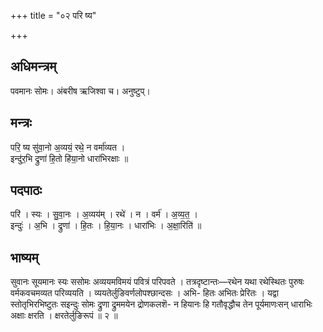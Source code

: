 +++
title = "०२ परि ष्य"

+++
## अधिमन्त्रम्
पवमानः सोमः। अंबरीष ऋजिश्वा च। अनुष्टुप्।

## मन्त्रः
परि॒ ष्य सु॑वा॒नो अ॒व्ययं॒ रथे॒ न वर्मा॑व्यत ।  
इन्दु॑र॒भि द्रुणा॑ हि॒तो हि॑या॒नो धारा॑भिरक्षाः ॥

## पदपाठः
परि॑ । स्यः । सु॒वा॒नः । अ॒व्यय॑म् । रथे॑ । न । वर्म॑ । अ॒व्य॒त॒ ।  
इन्दुः॑ । अ॒भि । द्रुणा॑ । हि॒तः । हि॒या॒नः । धारा॑भिः । अ॒क्षा॒रिति॑ ॥

## भाष्यम्
सुवानः सूयमानः स्यः ससोमः अव्ययमविमयं पवित्रं परिपवते । तत्रदृष्टान्तः—रथेन यथा रथेस्थितः पुरुषः वर्मकवचमव्यत परिव्ययति । व्ययतेर्लुङिवर्णलोपश्छान्दसः । अभि- हितः अभितः प्रेरितः । यद्वा स्तोतृभिरभिष्टुतः सइन्दुः सोमः द्रुणा द्रुममयेन द्रोणकलशॆ- न हियानः हि गतौवृद्धौच तेन पूर्यमाणःसन् धाराभिः अक्षाः क्षरति । क्षरतेर्लुङिरूपं ॥ २ ॥